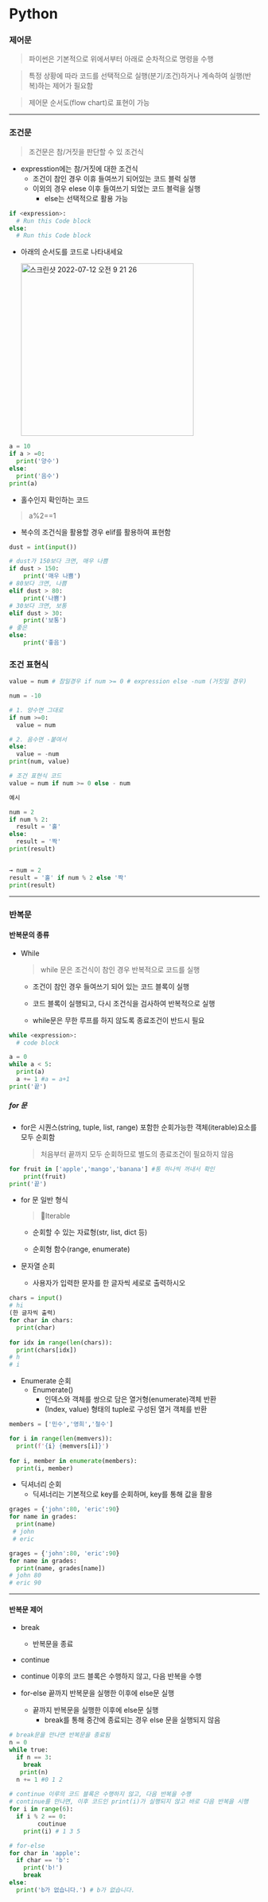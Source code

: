 # Python

### 제어문

> 파이썬은 기본적으로 위에서부터 아래로 순차적으로 명령을 수행

> 특정 상황에 따라 코드를 선택적으로 실행(분기/조건)하거나 계속하여 실행(반복)하는 제어가 필요함

> 제어문 순서도(flow chart)로 표현이 가능

------

### 조건문

> 조건문은 참/거짓을 판단할 수 있 조건식

- expresstion에는 참/거짓에 대한 조건식
  - 조건이 참인 경우 이휴 들여쓰기 되어있는 코드 블럭 실행
  - 이외의 경우 elese 이후 들여쓰기 되었는 코드 블럭을 실행
    - else는 선택적으로 활용 가능

```	python
if <expression>:
  # Run this Code block
else:
  # Run this Code block
```

- 아래의 순서도를 코드로 나타내세요

  <img width="347" alt="스크린샷 2022-07-12 오전 9 21 26" src="https://user-images.githubusercontent.com/108647801/178440639-4ab5b31c-8fe7-4873-b60a-17c79da8e3b5.png">

```python
a = 10
if a > =0:
  print('양수')
else:
  print('음수')
print(a)
```

- 홀수인지 확인하는 코드

> a%2==1

- 복수의 조건식을 활용할 경우 elif를 활용하여 표현함

```python
dust = int(input())

# dust가 150보다 크면, 매우 나쁨
if dust > 150:
    print('매우 나쁨')
# 80보다 크면, 나쁨
elif dust > 80:
    print('나쁨')
# 30보다 크면, 보통
elif dust > 30:
    print('보통')
# 좋은
else:
    print('좋음')
```

### 조건 표현식

```python
value = num # 참일경우 if num >= 0 # expression else -num (거짓일 경우)
```

```python
num = -10

# 1. 양수면 그대로
if num >=0:
  value = num

# 2. 음수면 -붙여서
else:
  value = -num
print(num, value)

# 조건 표현식 코드
value = num if num >= 0 else - num
```

```python
예시

num = 2
if num % 2:
  result = '홀'
else:
  result = '짝'
print(result)


→ num = 2
result = '홀' if num % 2 else '짝'
print(result)
```

-----

### 반복문

#### 반복문의 종류

- While 

  > while 문은 조건식이 참인 경우 반복적으로 코드를 실행

  - 조건이 참인 경우 들여쓰기 되어 있는 코드 블록이 실행

  - 코드 블록이 실행되고, 다시 조건식을 검사하여 반복적으로 실행

  - while문은 무한 루프를 하지 않도록 종료조건이 반드시 필요

```python
while <expression>:
  # code block
```

```python
a = 0
while a < 5:
  print(a)
  a += 1 #a = a+1
print('끝')
```

##### for 문

- for은 시퀀스(string, tuple, list, range) 포함한 순회가능한 객체(iterable)요소를 모두 순회함

  > 처음부터 끝까지 모두 순회하므로 별도의 종료조건이 필요하지 않음

```python
for fruit in ['apple','mango','banana'] #통 하나씩 꺼내서 확인 
	print(fruit)
print('끝')
```

- for 문 일반 형식

  > 🔻Iterable

  - 순회할 수 있는 자료형(str, list, dict 등)

  - 순회형 함수(range, enumerate)

- 문자열 순회
  - 사용자가 입력한 문자를 한 글자씩 세로로 출력하시오

```python
chars = input()
# hi
(한 글자씩 출력)
for char in chars:
  print(char)
  
for idx in range(len(chars)):
  print(chars[idx])
# h
# i
```

- Enumerate 순회
  - Enumerate()
    - 인덱스와 객체를 쌍으로 담은 열거형(enumerate)객체 반환
    - (Index, value) 형태의 tuple로 구성된 열거 객체를 반환

```python
members = ['민수','영희','철수']

for i in range(len(memvers)):
  print(f'{i} {memvers[i]}')
  
for i, member in enumerate(members):
  print(i, member)
```

- 딕셔너리 순회
  - 딕셔너리는 기본적으로 key를 순회하며, key를 통해 값을 활용

```python
grages = {'john':80, 'eric':90}
for name in grades:
  print(name)
 # john 
 # eric

grages = {'john':80, 'eric':90}
for name in grades:
  print(name, grades[name])
# john 80
# eric 90
```

-----

#### 반복문 제어

- break 
  - 반복문을 종료 
-  continue 
  - continue 이후의 코드 블록은 수행하지 않고, 다음 반복을 수행 

- for-else 끝까지 반복문을 실행한 이후에 else문 실행
  - 끝까지 반복문을 실행한 이후에 else문 실행
    - break를 통해 중간에 종료되는 경우 else 문을 실행되지 않음

```python
# break문을 만나면 반복문을 종료됨
n = 0
while true:
  if n == 3:
    break
   print(n)
  n += 1 #0 1 2
  
# continue 이루의 코드 블록은 수행하지 않고, 다음 반복을 수행
# continue를 만나면, 이후 코드인 print(i)가 실행되지 않고 바로 다음 반복을 시행
for i in range(6):
  if i % 2 == 0:
    	coutinue
    print(i) # 1 3 5

# for-else
for char in 'apple':
  if char == 'b':
    print('b!')
    break
else:
  print('b가 없습니다.') # b가 없습니다.
   


